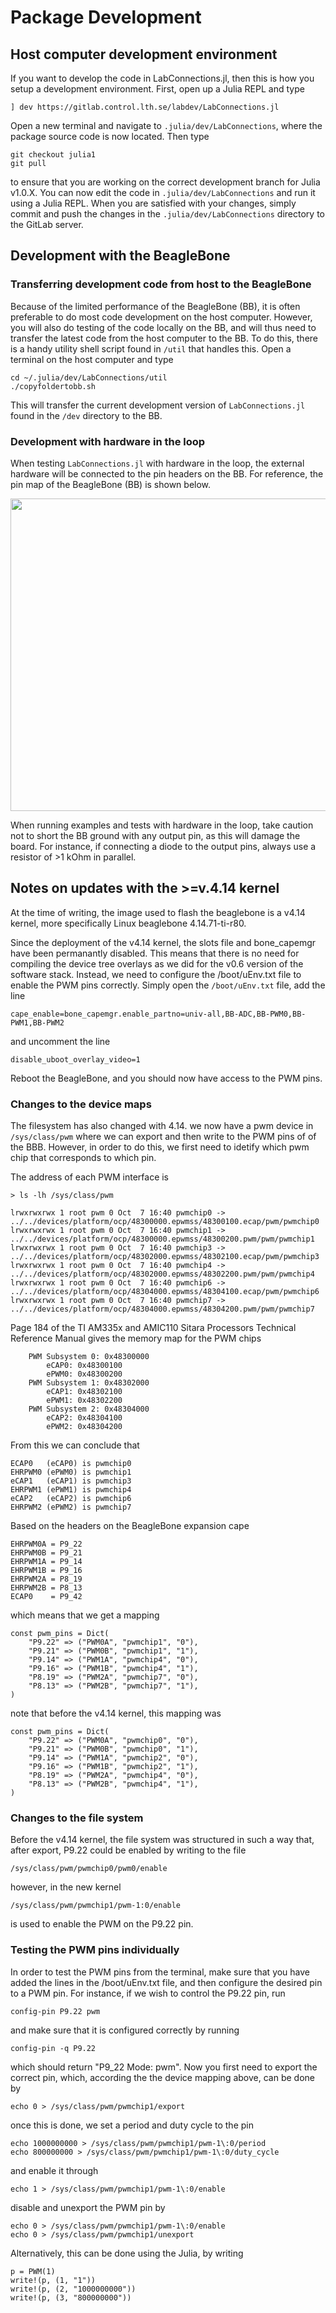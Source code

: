 
<a id='Package-Development-1'></a>

# Package Development


<a id='Host-computer-development-environment-1'></a>

## Host computer development environment


If you want to develop the code in LabConnections.jl, then this is how you setup a development environment. First, open up a Julia REPL and type


```
] dev https://gitlab.control.lth.se/labdev/LabConnections.jl
```


Open a new terminal and navigate to `.julia/dev/LabConnections`, where the package source code is now located. Then type


```
git checkout julia1
git pull
```


to ensure that you are working on the correct development branch for Julia v1.0.X. You can now edit the code in `.julia/dev/LabConnections` and run it using a Julia REPL. When you are satisfied with your changes, simply commit and push the changes in the `.julia/dev/LabConnections` directory to the GitLab server.


<a id='Development-with-the-BeagleBone-1'></a>

## Development with the BeagleBone


<a id='Transferring-development-code-from-host-to-the-BeagleBone-1'></a>

### Transferring development code from host to the BeagleBone


Because of the limited performance of the BeagleBone (BB), it is often preferable to do most code development on the host computer. However, you will also do testing of the code locally on the BB, and will thus need to transfer the latest code from the host computer to the BB. To do this, there is a handy utility shell script found in `/util` that handles this. Open a terminal on the host computer and type


```
cd ~/.julia/dev/LabConnections/util
./copyfoldertobb.sh
```


This will transfer the current development version of `LabConnections.jl` found in the `/dev` directory to the BB.


<a id='Development-with-hardware-in-the-loop-1'></a>

### Development with hardware in the loop


When testing `LabConnections.jl` with hardware in the loop, the external hardware will be connected to the pin headers on the BB. For reference, the pin map of the BeagleBone (BB) is shown below.


<p align="center"> <img src="../fig/beaglebone*black*pinmap.png" height="500" width="900"> </p>


When running examples and tests with hardware in the loop, take caution not to short the BB ground with any output pin, as this will damage the board. For instance, if connecting a diode to the output pins, always use a resistor of >1 kOhm in parallel.


<a id='Notes-on-updates-with-the-v.4.14-kernel-1'></a>

## Notes on updates with the >=v.4.14 kernel


At the time of writing, the image used to flash the beaglebone is a v4.14 kernel, more specifically Linux beaglebone 4.14.71-ti-r80.


Since the deployment of the v4.14 kernel, the slots file and bone_capemgr have been permanantly disabled. This means that there is no need for compiling the device tree overlays as we did for the v0.6 version of the software stack. Instead, we need to configure the /boot/uEnv.txt file to enable the PWM pins correctly. Simply open the `/boot/uEnv.txt` file, add the line


```
cape_enable=bone_capemgr.enable_partno=univ-all,BB-ADC,BB-PWM0,BB-PWM1,BB-PWM2
```


and uncomment the line


```
disable_uboot_overlay_video=1
```


Reboot the BeagleBone, and you should now have access to the PWM pins.


<a id='Changes-to-the-device-maps-1'></a>

### Changes to the device maps


The filesystem has also changed with 4.14. we now have a pwm device in `/sys/class/pwm` where we can export and then write to the PWM pins of of the BBB. However, in order to do this, we first need to idetify which pwm chip that corresponds to which pin.


The address of each PWM interface is


```
> ls -lh /sys/class/pwm

lrwxrwxrwx 1 root pwm 0 Oct  7 16:40 pwmchip0 -> ../../devices/platform/ocp/48300000.epwmss/48300100.ecap/pwm/pwmchip0
lrwxrwxrwx 1 root pwm 0 Oct  7 16:40 pwmchip1 -> ../../devices/platform/ocp/48300000.epwmss/48300200.pwm/pwm/pwmchip1
lrwxrwxrwx 1 root pwm 0 Oct  7 16:40 pwmchip3 -> ../../devices/platform/ocp/48302000.epwmss/48302100.ecap/pwm/pwmchip3
lrwxrwxrwx 1 root pwm 0 Oct  7 16:40 pwmchip4 -> ../../devices/platform/ocp/48302000.epwmss/48302200.pwm/pwm/pwmchip4
lrwxrwxrwx 1 root pwm 0 Oct  7 16:40 pwmchip6 -> ../../devices/platform/ocp/48304000.epwmss/48304100.ecap/pwm/pwmchip6
lrwxrwxrwx 1 root pwm 0 Oct  7 16:40 pwmchip7 -> ../../devices/platform/ocp/48304000.epwmss/48304200.pwm/pwm/pwmchip7
```


Page 184 of the TI AM335x and AMIC110 Sitara Processors Technical Reference Manual gives the memory map for the PWM chips


```
    PWM Subsystem 0: 0x48300000
        eCAP0: 0x48300100
        ePWM0: 0x48300200
    PWM Subsystem 1: 0x48302000
        eCAP1: 0x48302100
        ePWM1: 0x48302200
    PWM Subsystem 2: 0x48304000
        eCAP2: 0x48304100
        ePWM2: 0x48304200
```


From this we can conclude that


```
ECAP0   (eCAP0) is pwmchip0
EHRPWM0 (ePWM0) is pwmchip1
eCAP1   (eCAP1) is pwmchip3
EHRPWM1 (ePWM1) is pwmchip4
eCAP2   (eCAP2) is pwmchip6
EHRPWM2 (ePWM2) is pwmchip7
```


Based on the headers on the BeagleBone expansion cape


```
EHRPWM0A = P9_22
EHRPWM0B = P9_21
EHRPWM1A = P9_14
EHRPWM1B = P9_16
EHRPWM2A = P8_19
EHRPWM2B = P8_13
ECAP0    = P9_42
```


which means that we get a mapping


```
const pwm_pins = Dict(
    "P9.22" => ("PWM0A", "pwmchip1", "0"),
    "P9.21" => ("PWM0B", "pwmchip1", "1"),
    "P9.14" => ("PWM1A", "pwmchip4", "0"),
    "P9.16" => ("PWM1B", "pwmchip4", "1"),
    "P8.19" => ("PWM2A", "pwmchip7", "0"),
    "P8.13" => ("PWM2B", "pwmchip7", "1"),
)
```


note that before the v4.14 kernel, this mapping was


```
const pwm_pins = Dict(
    "P9.22" => ("PWM0A", "pwmchip0", "0"),
    "P9.21" => ("PWM0B", "pwmchip0", "1"),
    "P9.14" => ("PWM1A", "pwmchip2", "0"),
    "P9.16" => ("PWM1B", "pwmchip2", "1"),
    "P8.19" => ("PWM2A", "pwmchip4", "0"),
    "P8.13" => ("PWM2B", "pwmchip4", "1"),
)
```


<a id='Changes-to-the-file-system-1'></a>

### Changes to the file system


Before the v4.14 kernel, the file system was structured in such a way that, after export, P9.22 could be enabled by writing to the file 


```
/sys/class/pwm/pwmchip0/pwm0/enable
```


however, in the new kernel


```
/sys/class/pwm/pwmchip1/pwm-1:0/enable
```


is used to enable the PWM on the P9.22 pin.


<a id='Testing-the-PWM-pins-individually-1'></a>

### Testing the PWM pins individually


In order to test the PWM pins from the terminal, make sure that you have added the lines in the /boot/uEnv.txt file, and then configure the desired pin to a PWM pin. For instance, if we wish to control the P9.22 pin, run


```
config-pin P9.22 pwm
```


and make sure that it is configured correctly by running


```
config-pin -q P9.22
```


which should return "P9_22 Mode: pwm". Now you first need to export the correct pin, which, according the the device mapping above, can be done by


```
echo 0 > /sys/class/pwm/pwmchip1/export
```


once this is done, we set a period and duty cycle to the pin


```
echo 1000000000 > /sys/class/pwm/pwmchip1/pwm-1\:0/period
echo 800000000 > /sys/class/pwm/pwmchip1/pwm-1\:0/duty_cycle
```


and enable it through


```
echo 1 > /sys/class/pwm/pwmchip1/pwm-1\:0/enable
```


disable and unexport the PWM pin by


```
echo 0 > /sys/class/pwm/pwmchip1/pwm-1\:0/enable
echo 0 > /sys/class/pwm/pwmchip1/unexport
```


Alternatively, this can be done using the Julia, by writing


```
p = PWM(1)
write!(p, (1, "1"))
write!(p, (2, "1000000000"))
write!(p, (3, "800000000"))
```

